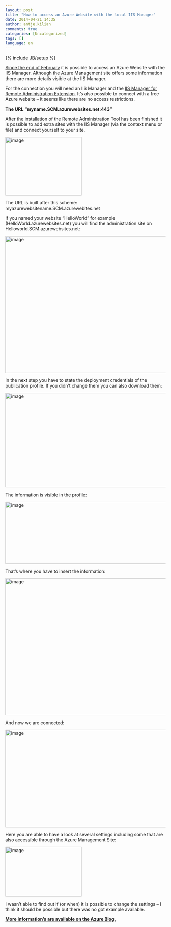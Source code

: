 ```yaml
---
layout: post
title: "How to access an Azure Website with the local IIS Manager"
date: 2014-04-21 14:35
author: antje.kilian
comments: true
categories: [Uncategorized]
tags: []
language: en
---
```

{% include JB/setup %}
<p><a href="http://blogs.msdn.com/b/windowsazure/archive/2014/02/28/remote-administration-of-windows-azure-websites-using-iis-manager.aspx">Since the end of February</a> it is possible to access an Azure Website with the IIS Manager. Although the Azure Management site offers some information there are more details visible at the IIS Manager.</p> 
<p>For the connection you will need an IIS Manager and the <a href="http://www.iis.net/downloads/microsoft/iis-manager">IIS Manager for Remote Administration Extension</a>. It’s also possible to connect with a free Azure website – it seems like there are no access restrictions.</p>
<p><b>The URL “myname.SCM.azurewebsites.net:443”</b></p> 
<p>After the installation of the Remote Administration Tool has been finished it is possible to add extra sites with the IIS Manager (via the context menu or file) and connect yourself to your site.</p> 
<p><img title="image" style="border-top: 0px; border-right: 0px; background-image: none; border-bottom: 0px; padding-top: 0px; padding-left: 0px; border-left: 0px; padding-right: 0px" border="0" alt="image" src="{{BASE_PATH}}/assets/wp-images-de/image_thumb1133.png" width="240" height="184"> </p>
<p>The URL is built after this scheme: <br>myazurewebsitename.SCM.azurewebites.net </p>
<p>If you named your website “HelloWorld” for example (HelloWorld.azurewebsites.net) you will find the administration site on Helloworld.SCM.azurewebsites.net:</p>
<p><img title="image" style="border-top: 0px; border-right: 0px; background-image: none; border-bottom: 0px; padding-top: 0px; padding-left: 0px; border-left: 0px; padding-right: 0px" border="0" alt="image" src="{{BASE_PATH}}/assets/wp-images-de/image_thumb1134.png" width="570" height="430"></p>
<p>In the next step you have to state the deployment credentials of the publication profile. If you didn’t change them you can also download them: </p>
<p><img title="image" style="border-top: 0px; border-right: 0px; background-image: none; border-bottom: 0px; padding-top: 0px; padding-left: 0px; border-left: 0px; padding-right: 0px" border="0" alt="image" src="{{BASE_PATH}}/assets/wp-images-de/image_thumb1135.png" width="570" height="297" /></p>
<p>The information is visible in the profile: </p>
<img title="image" style="border-top: 0px; border-right: 0px; background-image: none; border-bottom: 0px; padding-top: 0px; padding-left: 0px; border-left: 0px; padding-right: 0px" border="0" alt="image" src="{{BASE_PATH}}/assets/wp-images-de/image_thumb1136.png" width="570" height="195"/>
<p>That’s where you have to insert the information: </p>
<img title="image" style="border-top: 0px; border-right: 0px; background-image: none; border-bottom: 0px; padding-top: 0px; padding-left: 0px; border-left: 0px; padding-right: 0px" border="0" alt="image" src="{{BASE_PATH}}/assets/wp-images-de/image_thumb1137.png" width="570" height="430">
<p>And now we are connected:</p> 
<p><img title="image" style="border-top: 0px; border-right: 0px; background-image: none; border-bottom: 0px; padding-top: 0px; padding-left: 0px; border-left: 0px; padding-right: 0px" border="0" alt="image" src="{{BASE_PATH}}/assets/wp-images-de/image_thumb1138.png" width="570" height="306"></p> 
<p>Here you are able to have a look at several settings including some that are also accessible through the Azure Management Site: </p>
<img title="image" style="border-top: 0px; border-right: 0px; background-image: none; border-bottom: 0px; padding-top: 0px; padding-left: 0px; border-left: 0px; padding-right: 0px" border="0" alt="image" src="{{BASE_PATH}}/assets/wp-images-de/image_thumb1139.png" width="240" height="156" />
<p>I wasn’t able to find out if (or when) it is possible to change the settings – I think it should be possible but there was no got example available. </p>
<a href="http://blogs.msdn.com/b/windowsazure/archive/2014/02/28/remote-administration-of-windows-azure-websites-using-iis-manager.aspx"><strong>More information’s are available on the Azure Blog.</strong></a>
